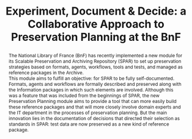 ---
abstract: 'The National Library of France (BnF) has recently implemented a new module
  for its Scalable Preservation and Archiving Repository (SPAR) to set up preservation
  strategies based on formats, agents, workflows, tools and tests, and managed as
  reference packages in the Archive.


  This module aims to fulfill an objective: for SPAR to be fully self-documented.
  Formats, agents and workflows are formally described and preserved along with the
  Information packages in which such elements are involved. Although this was a feature
  that was included from the beginnings of SPAR, the new Preservation Planning module
  aims to provide a tool that can more easily build these reference packages and that
  will more closely involve domain experts and the IT department in the processes
  of preservation planning. But the main innovation lies in the documentation of decisions
  that directed their selection as standards in SPAR: test data are now preserved
  as a new kind of reference package.'
creators:
- Caron, Bertrand
- Ledoux, Thomas
- Reecht, Stéphane
- Tramoni, Jean-Philippe
date: null
document_url: https://services.phaidra.univie.ac.at/api/object/o:429538/download
grand_parent: iPRES
institutions: []
keywords:
- preservation planning
- decision documentation
- community involvement
landing_page_url: https://phaidra.univie.ac.at/o:429538
language: eng
layout: publication
license: CC BY 4.0 International
notes_url: null
parent: iPRES 2015
presentation_url: null
publication_type: paper
size: 995512
source_name: iPRES
title: 'Experiment, Document & Decide: a Collaborative Approach to Preservation Planning
  at the BnF'
year: 2015
---